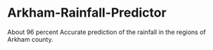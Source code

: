 # Arkham-Rainfall-Predictor
About 96 percent Accurate prediction of the rainfall in the regions of Arkham county.
